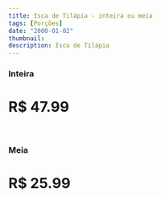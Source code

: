 ```yaml
---
title: Isca de Tilápia - inteira ou meia
tags: [Porções]
date: "2000-01-02"
thumbnail:
description: Isca de Tilápia
---
```


<h3 id="unordered">
<strong>
<strong>Inteira</strong>
</strong>
</h3>

# R$ 47.99

<br/>

<h3>
<strong>
<strong>Meia</strong>
</strong>
</h3>

# R$ 25.99